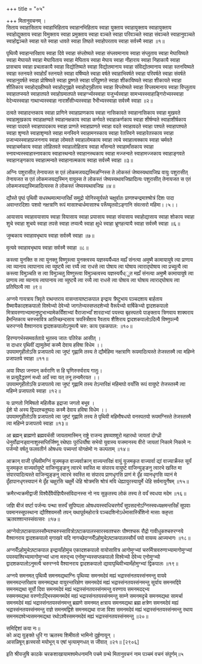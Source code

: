 +++
title = "०५"

+++
मितानुवचनम् ।  
सिताय स्वाहासिताय स्वाहाभिहिताय स्वाहानभिहिताय स्वाहा युक्ताय स्वाहायुक्ताय स्वाहायुक्ताय स्वाहोद्युक्ताय स्वाहा विमुक्ताय स्वाहा प्रमुक्ताय स्वाहा वञ्चते स्वाहा परिवञ्चते स्वाहा संवञ्चते स्वाहानुवञ्चते स्वाहोद्वञ्चते स्वाहा यते स्वाहा धावते स्वाहा तिष्ठते स्वाहोपरताय स्वाहा सर्वस्मै स्वाहा ॥१॥  
  
पृथिव्यै स्वाहान्तरिक्षाय स्वाहा दिवे स्वाहा संप्लोष्यते स्वाहा संप्लवमानाय स्वाहा संप्लुताय स्वाहा मेघायिष्यते स्वाहा मेघायते स्वाहा मेघायिताय स्वाहा मेघिताय स्वाहा मेघाय स्वाहा नीहाराय स्वाहा निहाकायै स्वाहा प्रासचाय स्वाहा प्रचलाकायै स्वाहा विद्योतिष्यते स्वाहा विद्योतमानाय स्वाहा संविद्योतमानाय स्वाहा स्तनयिष्यते स्वाहा स्तनयते स्वाहोग्रँ स्तनयते स्वाहा वर्षिष्यते स्वाहा वर्षते स्वाहाभिवर्षते स्वाहा परिवर्षते स्वाहा संवर्षते स्वाहानुवर्षते स्वाहा प्रोषिष्यते स्वाहा प्रुष्णते स्वाहा परिप्रुष्णते स्वाहा शीकायिष्यते स्वाहा शीकायते स्वाहा शीतिकाय स्वाहोद्ग्रहीष्यते स्वाहोद्गृह्णते स्वाहोद्गृहीताय स्वाहा विप्लोष्यते स्वाहा विप्लवमानाय स्वाहा विप्लुताय स्वाहातप्स्यते स्वाहातपते स्वाहोग्रमातपते स्वाहर्ग्भ्यस्स्वाहा यजुर्भ्यस्वाहा सामभ्यस्स्वाहाङ्गिरोभ्यस्स्वाहा वेदेभ्यस्स्वाहा गाथाभ्यस्स्वाहा नाराशँसीभ्यस्स्वाहा रैभीभ्यस्स्वाहा सर्वस्मै स्वाहा ॥२॥  
  
दत्वते स्वाहादन्तकाय स्वाहा प्राणिने स्वाहाप्राणकाय स्वाहा नासिकावते स्वाहानासिकाय स्वाहा मुखवते स्वाहामुखकाय स्वाहाक्षण्वते स्वाहानक्षकाय स्वाहा कर्णवते स्वाहाकर्णकाय स्वाहा शीर्षण्वते स्वाहाशीर्षकाय स्वाहा पादवते स्वाहापादकाय स्वाहा प्राणते स्वाहाप्राणते स्वाहा वदते स्वाहावदते स्वाहा पश्यते स्वाहापश्यते स्वाहा शृण्वते स्वाहाशृण्वते स्वाहा मनस्विने स्वाहामनस्काय स्वाहा रेतस्विने स्वाहारेतस्काय स्वाहा प्रजाभ्यस्स्वाहाप्रजननाय स्वाहा लोमवते स्वाहालोमकाय स्वाहा त्वचे स्वाहात्वक्काय स्वाहा चर्मवते स्वाहाचर्मकाय स्वाहा लोहितवते स्वाहालोहिताय स्वाहा माँसन्वते स्वाहामाँसकाय स्वाहा स्नावभ्यस्स्वाहास्नावकाय स्वाहास्थन्वते स्वाहानस्थकाय स्वाहा मज्जन्वते स्वाहामज्जकाय स्वाहाङ्गवते स्वाहानङ्गकाय स्वाहात्मन्वते स्वाहानात्मकाय स्वाहा सर्वस्मै स्वाहा ॥३॥  
  
अग्निः पशुरासीत् तेनायजत स एतं लोकमजयद्यस्मिन्नग्निस्स ते लोकस्तं जेष्यस्यथावजिघ्र वायुः पशुरासीत् तेनायजत स एतं लोकमजयद्यस्मिन् वायुस्स ते लोकस्तं जेष्यस्यथावजिघ्रादित्यः पशुरासीत् तेनायजत स एतं लोकमजयद्यस्मिन्नादित्यस्स ते लोकस्तं जेष्यस्यथावजिघ्र ॥४॥  
   
द्यौस्ते पृष्ठं पृथिवी सधस्थमात्मान्तरिक्षँ समुद्रो योनिस्सूर्यस्ते चक्षुर्वातः प्राणश्चन्द्रमाश्श्रोत्रं दिशः पादा अवान्तरदिशाः पशवो नक्षत्राणि रूपं मासाश्चार्धमासाश्च परूँष्यृतवोऽङ्गानि संवत्सरो महिमा।।५।।  
  
आयासाय स्वाहावयासाय स्वाहा वियासाय स्वाहा प्रयासाय स्वाहा संयासाय स्वाहोद्यासाय स्वाहा शोकाय स्वाहा शुचे स्वाहा शुचये स्वाहा तपसे स्वाहा तप्यत्यै स्वाहा क्षुधे स्वाहा भ्रूणहत्यायै स्वाहा सर्वस्मै स्वाहा ॥६॥  
  
जुम्बकाय स्वाहावभृथाय स्वाहा सर्वस्मै स्वाहा ॥७॥  
  
मृत्यवे स्वाहावभृथाय स्वाहा सर्वस्मै स्वाहा ॥८॥  
   
कस्त्वा युनक्ति स त्वा युनक्तु विष्णुस्त्वा युनक्त्वस्य यज्ञस्यर्यैध्यत मह्यँ संनत्या अमुष्मै कामायायुषे त्या प्राणाय त्वा व्यानाय त्वापानाय त्वा व्युष्ट्यै त्वा रय्यै त्वा राधसे त्वा पोषाय त्वा घोषाय त्वाराद्घोषाय त्वा प्रच्युत्यै त्वा कस्त्वा विमुञ्चति स त्वा विमुञ्चतु विष्णुस्त्वा विमुञ्चत्वस्य यज्ञस्यर्यैध्ुत मह्यँ संनत्या अमुष्मै कामायायुषे त्वा प्राणाय त्वा व्यानाय त्वापानाय त्वा व्युष्ट्यै त्वा रय्यै त्वा राधसे त्वा पोषाय त्वा घोषाय त्वाराद्घोषाय त्वा प्रतिष्ठित्यै त्वा ॥९॥  
  
अग्नये गायत्राय त्रिवृते राथन्तराय वासन्तायाष्टाकपाल इन्द्राय त्रैष्टुभाय पञ्चदशाय बार्हताय ग्रैष्मायैकादशकपालो विश्वेभ्यो देवेभ्यो जागतेभ्यस्सप्तदशेभ्यो वैरूपेभ्यो वार्षिकेभ्यो द्वादशकपालो मित्रावरुणाभ्यामानुष्टुभाभ्यामेकविँशाभ्यां वैराजाभ्याँ शारदाभ्यां पयस्या बृहस्पतये पाङ्क्ताय त्रिणवाय शाक्वराय हैमन्तिकाय चरुस्सवित्र आतिच्छन्दसाय त्रयस्त्रिँशाय रैवताय शैशिराय द्वादशकपालोऽदित्यै विष्णुपत्न्यै चरुरग्नये वैश्वानराय द्वादशकपालोऽनुमत्यै चरु: काय एककपाल: ॥१०॥  
  
हिरण्यगर्भस्समवर्तताग्रे भूतस्य जातः पतिरेक आसीत् ।  
स दाधार पृथिवीं द्यामुतेमां कस्मै देवाय हविषा विधेम ।।  
उपयामगृहीतोऽसि प्रजापतये त्वा जुष्टं गृह्णामि तस्य ते द्यौर्महिमा नक्षत्राणि रूपमादित्यस्ते तेजस्तस्मै त्वा महिम्ने प्रजापतये स्वाहा ॥११॥  
  
अया विष्ठा जनयन् कर्वराणि स हि घृणिरुरुर्वराय गातुः।  
स प्रत्युदैद्धरुणं मध्वो अग्रँ स्वा यत् तनू तन्वमैरयत ।।  
उपयामगृहीतोऽसि प्रजापतये त्वा जुष्टं गृह्णामि तस्य तेऽन्तरिक्षं महिमापो वयाँसि रूपं वायुष्टे तेजस्तस्मै त्वा महिम्ने प्रजापतये स्वाहा ॥१२॥  
  
यः प्राणतो निमिषतो महित्वैक इद्राजा जगतो बभूव ।  
ईशे यो अस्य द्विपदश्चतुष्पदः कस्मै देवाय हविषा विधेम ।।  
उपयामगृहीतोऽसि प्रजापतये त्वा जुष्टं गृह्णामि तस्य ते पृथिवी महिमौषधयो वनस्पतयो रूपमग्निस्ते तेजस्तस्मै त्वा महिम्ने प्रजापतये स्वाहा ॥१३॥  
  
आ ब्रह्मन् ब्राह्मणो ब्रह्मवर्चसी जायतामास्मिन् राष्ट्रे राजन्य इषव्यश्शूरो महारथो जायतां दोग्ध्री धेनुर्वोढानड्वानाशुस्सप्तिर्जिष्णू रथेष्ठाः पुरंधिर्योषा सभेयो युवास्य यजमानस्य वीरो जायतां निकामे निकामे नः पर्जन्यो वर्षतु फलवतीर्न ओषधयः पच्यन्तां योगक्षेमो नः कल्पताम् ॥१४॥  
   
   
आक्रान् वाजी पृथिवीमग्निं युजमकृत वाज्यर्वाक्रान् वाज्यन्तरिक्षं वायुं युजमकृत वाज्यार्वा द्यां वाज्याक्रँस्त सूर्यं युजमकृत वाज्यर्वायुष्टे वाजिन्युङ्ङनु त्वारभे स्वस्ति मा संपारय वायुष्टे वाजिन्युङ्ङनु त्वारभे खस्ति मा संपारयादित्यस्ते वाजिन्युङ्ङनु त्वारभे स्वस्ति मा संपारय प्राणधृगसि प्राणं मे दृँह व्यानधृगसि व्यानं मे दृँहापानधृगस्यपानं मे दृँह चक्षुरसि चक्षुर्मे धेहि श्रोत्रमसि श्रोत्रं मयि धेह्यायुरस्यायुर्मे धेहि सर्वमायुर्गेषम् ॥१५॥  
  
क्रमैरभ्यक्रमीद्वाजी विश्वैर्देवैर्यज्ञियैस्संविदानस्स नो नय सुकृतस्य लोकं तस्य ते वयँ स्वधया मदेम ॥१६॥  
  
जज्ञि बीजं वर्ष्टा पर्जन्यः पन्था सस्यँ सुपिप्पला ओषधयस्स्वधिचरणेयँ सूपसदनोऽग्निस्स्वध्यक्षमन्तरिक्षँ सूपवाः पवमानस्सूपस्थाना द्यौश्शिवमसौ तपन् यथापूर्वमहोरात्रे पञ्चदशिनोऽर्धमासास्त्रिँशिनो मासाः क्लृप्ता ऋतवश्शान्तस्संवत्सरः ॥१७॥  
  
आग्नेयोऽष्टाकपालस्सौम्यश्चरुस्सावित्रोऽष्टाकपालस्सारस्वतश्चरुः पौष्णश्चरू रौद्रो गावीधुकश्चरुरग्नये वैश्वानराय द्वादशकपालो मृगाखरे यदि नागच्छेदग्नयेँऽहोमुचेऽष्टाकपालस्सौर्यं पयो वायव्य आज्यभागः ॥१८॥  
  
अग्नयेँऽहोमुचेऽष्टाकपाल इन्द्रायाँहोमुच एकादशकपालो वायोसावित्र आगोमुग्भ्यां चरुर्मित्रावरुणाभ्यामागोमुग्भ्यां पयस्याश्विभ्यामागोमुग्भ्यां धाना मरुद्भ्य एनोमुग्भ्यस्सप्तकपालो विश्वेभ्यो देवेभ्य एनोमुग्भ्यो द्वादशकपालोऽनुमत्यै चरुरग्नये वैश्वानराय द्वादशकपालो द्यावापृथिवीभ्यामँहोमुग्भ्यां द्विकपालः ॥१९॥  
  
अग्नये समनमत् पृथिव्यै समनमद्यथाग्निः पृथिव्या समनमदेवं मह्यं भद्रास्संनतयस्संनमन्तु वायवे समनमदन्तरिक्षाय समनमद्यथा वायुरन्तरिक्षेण समनमदेवं मह्यं भद्रास्संनतयस्संनमन्तु सूर्याय समनमद्दिवे समनमद्यथा सूर्यो दिवा समनमदेवं मह्यं भद्रास्संनतयस्संनमन्तु वरुणाय समनमदद्भ्य  
स्समनमद्यथा वरुणोऽद्भिस्समनमदेवं मह्यं भद्रास्संनतयस्संनमन्तु साम्ने समनमदृचे समनमद्यथा सामर्चा समनमदेवं मह्यं भद्रास्संनतयस्संनमन्तु ब्रह्मणे समनमत् क्षत्राय समनमद्यथा ब्रह्म क्षत्रेण समनमदेवं मह्यं भद्रास्संनतयस्संनमन्तु राज्ञे समनमद्विशे समनमद्यथा राजा विशा समनमदेवं मह्यं भद्रास्संनतयस्संनमन्तु रथाय समनमदश्वेभ्यसमनमद्यथा रथोऽश्वैस्समनमदेवं मह्यं भद्रास्संनतयस्संनमन्तु ॥२०॥  
  
समिद्दिशां कया नः॥  
को अद्य युङ्क्ते धुरि गा ऋतस्य शिमीवतो भामिनो दुर्हृणायून् ।  
आसन्निषून् हृत्स्वसो मयोभून् य एषां भृत्यामृणधत् स जीवात् ॥२१॥ [२९०६]  
  
इति श्रीयजुषि काठके चरकशाखायामश्वमेधनामनि पचमे ग्रन्थे मितानुवचनं नाम पञ्चमं वचनं संपूर्णम्॥५